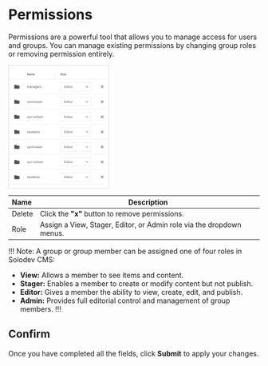 # Permissions

Permissions are a powerful tool that allows you to manage access for users and groups. You can manage existing permissions by changing group roles or removing permission entirely.

<img src="../../../images/permissions4.jpg" alt="permissions4" style="width: 40%; display: block"></a>



**Name** | **Description** 
:--- | ---
Delete | Click the **"x"** button to remove permissions.
Role | Assign a View, Stager, Editor, or Admin role via the dropdown menus.

!!! Note:
A group or group member can be assigned one of four roles in Solodev CMS:

- **View:** Allows a member to see items and content. 
- **Stager:** Enables a member to create or modify content but not publish.
- **Editor:** Gives a member the ability to view, create, edit, and publish.
- **Admin:** Provides full editorial control and management of group members.
!!!


## Confirm

Once you have completed all the fields, click **Submit** to apply your changes.



